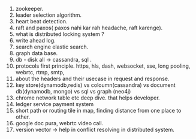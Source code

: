 1. zookeeper.
2. leader selection algorithm.
3. heart beat detection. 
4. raft and paxos( paxos nahi kar rah headache, raft karenge).
5. what is distributed locking system ?
6. write ahead log.
7. search engine elastic search. 
8. graph data base. 
9. db - disk all -> cassandra, sql . 
10. protocols first principle.  https, hls, dash, websocket, sse, long pooling, webrtc, rtmp, smtp,
11. about the headers and their usecase in request and response.
12. key store(dynamodb,redis) vs coloumn(cassandra) vs document db(dynamodb, mongo) vs sql vs graph (neo4j)
13. chrome network table etc deep dive. that helps developer.
14. ledger service payment system
15. short path or routing tile in map, finding distance from one place to other.
16. google doc pura, webrtc video call.
17. version vector -> help in conflict resolving in distributed system.

